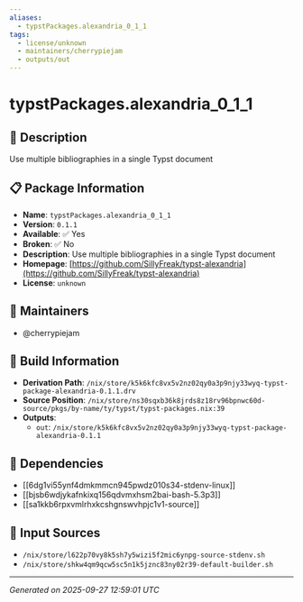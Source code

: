 ```yaml
---
aliases:
  - typstPackages.alexandria_0_1_1
tags:
  - license/unknown
  - maintainers/cherrypiejam
  - outputs/out
---
```


# typstPackages.alexandria_0_1_1

## 📝 Description

Use multiple bibliographies in a single Typst document 

## 📋 Package Information

- **Name**: `typstPackages.alexandria_0_1_1`
- **Version**: `0.1.1`
- **Available**: ✅ Yes
- **Broken**: ✅ No
- **Description**: Use multiple bibliographies in a single Typst document 
- **Homepage**: [https://github.com/SillyFreak/typst-alexandria](https://github.com/SillyFreak/typst-alexandria)
- **License**: `unknown`
## 👥 Maintainers

- @cherrypiejam


## 🔧 Build Information

- **Derivation Path**: `/nix/store/k5k6kfc8vx5v2nz02qy0a3p9njy33wyq-typst-package-alexandria-0.1.1.drv`
- **Source Position**: `/nix/store/ns30sqxb36k8jrds8z18rv96bpnwc60d-source/pkgs/by-name/ty/typst/typst-packages.nix:39`
- **Outputs**:
  - `out`:  `/nix/store/k5k6kfc8vx5v2nz02qy0a3p9njy33wyq-typst-package-alexandria-0.1.1`

## 🔗 Dependencies

- [[6dg1vi55ynf4dmkmmcn945pwdz010s34-stdenv-linux]]
- [[bjsb6wdjykafnkixq156qdvmxhsm2bai-bash-5.3p3]]
- [[sa1kkb6rpxvmlrhxkcshgnswvhpjc1v1-source]]

## 📁 Input Sources

- `/nix/store/l622p70vy8k5sh7y5wizi5f2mic6ynpg-source-stdenv.sh`
- `/nix/store/shkw4qm9qcw5sc5n1k5jznc83ny02r39-default-builder.sh`

---
*Generated on 2025-09-27 12:59:01 UTC*
